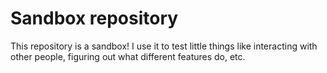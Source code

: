 # Sandbox repository

This repository is a sandbox! I use it to test little things like interacting with other people, figuring out what different features do, etc.
